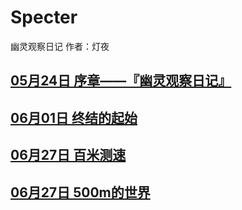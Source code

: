 # Specter
幽灵观察日记
作者：灯夜
## [05月24日 序章——『幽灵观察日记』](Specter/05-24)
## [06月01日 终结的起始](Specter/06-01)
## [06月27日 百米测速](Specter/06-27)
## [06月27日 500m的世界](Specter/07-19)